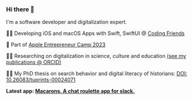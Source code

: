 ### Hi there 👋

I'm a software developer and digitalization expert.

👩‍💻 Developing iOS and macOS Apps with Swift, SwiftUI @ [Coding Friends](https://www.coding-friends.com/)

 Part of [Apple Entrepreneur Camp 2023](https://developer.apple.com/entrepreneur-camp/alumni/)

👩‍🔬 Researching on digitalization in science, culture and education [(see my publications @ ORCID)](https://orcid.org/my-orcid?orcid=0000-0002-0627-8199)

👩‍🎓 My PhD thesis on search behavior and digital literacy of historians: [DOI: 10.26083/tuprints-00024071](https://tuprints.ulb.tu-darmstadt.de/24071)

**Latest app: [Macarons. A chat roulette app for slack.](https://macarons-roulette.app)**
